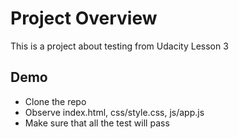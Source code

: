 # Project Overview

This is a project about testing from Udacity Lesson 3

## Demo

 - Clone the repo
 - Observe index.html, css/style.css, js/app.js
 - Make sure that all the test will pass
